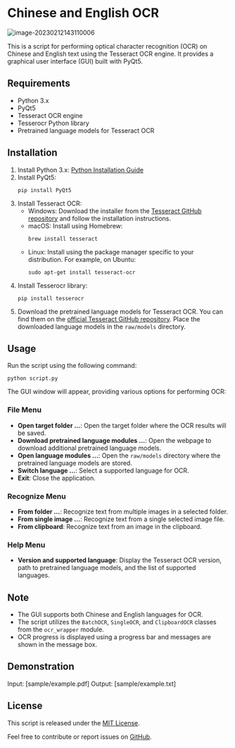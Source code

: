 # Chinese and English OCR

![image-20230212143110006](https://github.com/RedisMadani/ocr/assets/136177376/3d6eaf1c-2850-40e6-9e38-a64df4e565fb)

This is a script for performing optical character recognition (OCR) on Chinese and English text using the Tesseract OCR engine. It provides a graphical user interface (GUI) built with PyQt5.

## Requirements

- Python 3.x
- PyQt5
- Tesseract OCR engine
- Tesserocr Python library
- Pretrained language models for Tesseract OCR

## Installation

1. Install Python 3.x: [Python Installation Guide](https://www.python.org/downloads/)
2. Install PyQt5:
   ```
   pip install PyQt5
   ```
3. Install Tesseract OCR:
   - Windows: Download the installer from the [Tesseract GitHub repository](https://github.com/UB-Mannheim/tesseract/wiki) and follow the installation instructions.
   - macOS: Install using Homebrew:
     ```
     brew install tesseract
     ```
   - Linux: Install using the package manager specific to your distribution. For example, on Ubuntu:
     ```
     sudo apt-get install tesseract-ocr
     ```
4. Install Tesserocr library:
   ```
   pip install tesserocr
   ```
5. Download the pretrained language models for Tesseract OCR. You can find them on the [official Tesseract GitHub repository](https://github.com/tesseract-ocr/tessdata/tree/4767ea922bcc460e70b87b1d303ebdfed0897da8). Place the downloaded language models in the `raw/models` directory.

## Usage

Run the script using the following command:

```
python script.py
```

The GUI window will appear, providing various options for performing OCR:

### File Menu

- **Open target folder ...**: Open the target folder where the OCR results will be saved.
- **Download pretrained language modules ...**: Open the webpage to download additional pretrained language models.
- **Open language modules ...**: Open the `raw/models` directory where the pretrained language models are stored.
- **Switch language ...**: Select a supported language for OCR.
- **Exit**: Close the application.

### Recognize Menu

- **From folder ...**: Recognize text from multiple images in a selected folder.
- **From single image ...**: Recognize text from a single selected image file.
- **From clipboard**: Recognize text from an image in the clipboard.

### Help Menu

- **Version and supported language**: Display the Tesseract OCR version, path to pretrained language models, and the list of supported languages.

## Note

- The GUI supports both Chinese and English languages for OCR.
- The script utilizes the `BatchOCR`, `SingleOCR`, and `ClipboardOCR` classes from the `ocr_wrapper` module.
- OCR progress is displayed using a progress bar and messages are shown in the message box.

## Demonstration

Input: [sample/example.pdf]
Output: [sample/example.txt]

## License

This script is released under the [MIT License](LICENSE).

Feel free to contribute or report issues on [GitHub](https://github.com/yourusername/your-repo).
